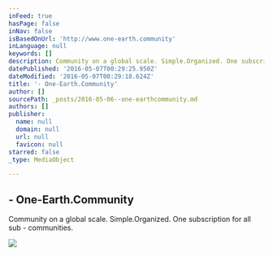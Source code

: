 ```yaml
---
inFeed: true
hasPage: false
inNav: false
isBasedOnUrl: 'http://www.one-earth.community'
inLanguage: null
keywords: []
description: Community on a global scale. Simple.Organized. One subscription for all sub - communities.
datePublished: '2016-05-07T00:29:25.950Z'
dateModified: '2016-05-07T00:29:18.624Z'
title: '- One-Earth.Community'
author: []
sourcePath: _posts/2016-05-06--one-earthcommunity.md
authors: []
publisher:
  name: null
  domain: null
  url: null
  favicon: null
starred: false
_type: MediaObject

---
```

<article style=""><h1>- One-Earth.Community</h1><p>Community on a global scale. Simple.Organized. One subscription for all sub - communities.</p><img src="http://www.one-earth.community/wp-content/uploads/2015/06/collage-of-hope-and-irony-ver-6.00-fb.png" /></article>